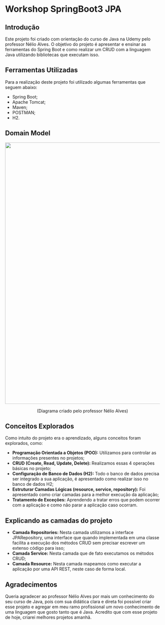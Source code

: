 # Workshop SpringBoot3 JPA

## Introdução

<p>Este projeto foi criado com orientação do curso de Java na Udemy pelo professor 
Nélio Alves. O objetivo do projeto é apresentar e ensinar as ferramentas do Spring
Boot e como realizar um CRUD com a linguagem Java utilizando bibliotecas que executam isso.</p>

## Ferramentas Utilizadas

<p>Para a realização deste projeto foi utilizado algumas ferramentas que seguem abaixo:</p>

* Spring Boot;
* Apache Tomcat;
* Maven;
* POSTMAN;
* H2.

## Domain Model
<p align="center">
    <img src="https://github.com/user-attachments/assets/7f263af2-499d-445c-8f45-7b452bd49381" style="width: 850px"  />
</p>
<p align="center">(Diagrama criado pelo professor Nélio Alves)</p>

## Conceitos Explorados

<p>Como intuito do projeto era o aprendizado, alguns conceitos foram explorados, como:</p>

* <b>Programação Orientada a Objetos (POO):</b> Utilizamos para controlar as informações presentes no projetos;
* <b>CRUD (Create, Read, Update, Delete):</b> Realizamos essas 4 operações básicas no projeto;
* <b>Configuração de Banco de Dados (H2):</b> Todo o banco de dados precisa ser integrado a sua aplicação, é apresentado como realizar isso no banco de dados H2;
* <b>Estruturar Camadas Lógicas (resource, service, repository):</b> Foi apresentado como criar camadas para a melhor execução da aplicação;
* <b>Tratamento de Exceções:</b> Aprendendo a tratar erros que podem ocorrer com a aplicação e como não parar a aplicação caso ocorram.

## Explicando as camadas do projeto
* <b>Camada Repositories:</b> Nesta camada utilizamos a interface JPARepository, uma interface que quando implementada em uma classe facilita a execução dos métodos CRUD sem precisar escrever um extenso código para isso;
* <b>Camada Service:</b> Nesta camada que de fato executamos os métodos CRUD;
* <b>Camada Resource:</b> Nesta camada mapeamos como executar a aplicação por uma API REST, neste caso de forma local.

## Agradecimentos

<p>Queria agradecer ao professor Nélio Alves por mais um conhecimento do seu curso de Java, pois com sua didática clara e direta foi possível criar esse projeto e agregar em meu ramo profissional um novo conhecimento de uma linguagem que gosto tanto que é Java. Acredito que com esse projeto de hoje, criarei melhores projetos amanhã.</p>
